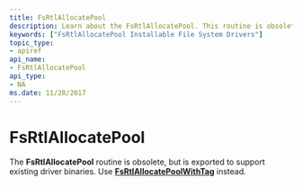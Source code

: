 ```yaml
---
title: FsRtlAllocatePool
description: Learn about the FsRtlAllocatePool. This routine is obsolete, but is exported to support existing driver binaries.
keywords: ["FsRtlAllocatePool Installable File System Drivers"]
topic_type:
- apiref
api_name:
- FsRtlAllocatePool
api_type:
- NA
ms.date: 11/28/2017
---
```


# FsRtlAllocatePool





The **FsRtlAllocatePool** routine is obsolete, but is exported to support existing driver binaries. Use [**FsRtlAllocatePoolWithTag**](/windows-hardware/drivers/ddi/ntifs/nf-ntifs-fsrtlallocatepoolwithtag) instead.

 

